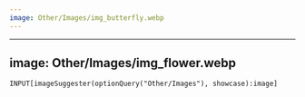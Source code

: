 ```yaml
---
image: Other/Images/img_butterfly.webp
---
```

---
image: Other/Images/img_flower.webp
---

```meta-bind
INPUT[imageSuggester(optionQuery("Other/Images"), showcase):image]
```